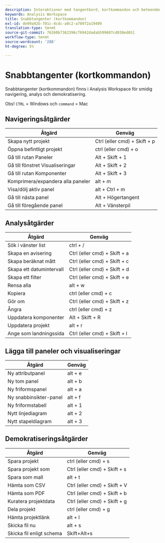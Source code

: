 ```yaml
---
description: Interaktioner med tangentbord, kortkommandon och beteenden för peka och klicka som är tillgängliga i Analysis Workspace.
keywords: Analysis Workspace
title: Snabbtangenter (kortkommandon)
exl-id: de99a92b-701c-4cdc-a0c2-a70972a19499
translation-type: tm+mt
source-git-commit: 76260b7362396c76942dadab599607cd038ed651
workflow-type: tm+mt
source-wordcount: '288'
ht-degree: 5%

---
```


# Snabbtangenter (kortkommandon)

Snabbtangenter (kortkommandon) finns i Analysis Workspace för smidig navigering, analys och demokratisering.

Obs! `CTRL` = Windows och `command` = Mac

## Navigeringsåtgärder

| Åtgärd | Genväg |
|---|---|
| Skapa nytt projekt | Ctrl (eller cmd) + Skift + p |
| Öppna befintligt projekt | ctrl (eller cmd) + o |
| Gå till rutan Paneler | Alt + Skift + 1 |
| Gå till fönstret Visualiseringar | Alt + Skift + 2 |
| Gå till rutan Komponenter | Alt + Skift + 3 |
| Komprimera/expandera alla paneler | alt + m |
| Visa/dölj aktiv panel | alt + Ctrl + m |
| Gå till nästa panel | Alt + Högertangent |
| Gå till föregående panel | Alt + Vänsterpil |

## Analysåtgärder

| Åtgärd | Genväg |
|---|---|
| Sök i vänster list | ctrl + / |
| Skapa en avisering | Ctrl (eller cmd) + Skift + a |
| Skapa beräknat mått | Ctrl (eller cmd) + Skift + c |
| Skapa ett datumintervall | Ctrl (eller cmd) + Skift + d |
| Skapa ett filter | Ctrl (eller cmd) + Skift + e |
| Rensa alla | alt + w |
| Kopiera | ctrl (eller cmd) + c |
| Gör om | Ctrl (eller cmd) + Skift + z |
| Ångra | ctrl (eller cmd) + z |
| Uppdatera komponenter | Alt + Skift + R |
| Uppdatera projekt | alt + r |
| Ange som landningssida | Ctrl (eller cmd) + Skift + l |

## Lägga till paneler och visualiseringar

| Åtgärd | Genväg |
|---|---|
| Ny attributpanel | alt + e |
| Ny tom panel | alt + b |
| Ny friformspanel | alt + a |
| Ny snabbinsikter-panel | alt + f |
| Ny friformstabell | alt + 1 |
| Nytt linjediagram | alt + 2 |
| Nytt stapeldiagram | alt + 3 |

## Demokratiseringsåtgärder

| Åtgärd | Genväg |
|---|---|
| Spara projekt | ctrl (eller cmd) + s |
| Spara projekt som | Ctrl (eller cmd) + Skift + s |
| Spara som mall | alt + t |
| Hämta som CSV | Ctrl (eller cmd) + Skift + V |
| Hämta som PDF | Ctrl (eller cmd) + Skift + b |
| Kuratera projektdata | Ctrl (eller cmd) + Skift + g |
| Dela projekt | ctrl (eller cmd) + g |
| Hämta projektlänk | alt + l |
| Skicka fil nu | alt + s |
| Skicka fil enligt schema | Skift+Alt+s |
